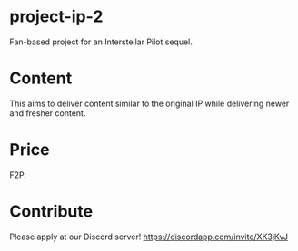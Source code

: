 # project-ip-2
Fan-based project for an Interstellar Pilot sequel.

# Content
This aims to deliver content similar to the original IP while delivering newer and fresher content.

# Price
F2P.

# Contribute
Please apply at our Discord server!
https://discordapp.com/invite/XK3jKvJ
